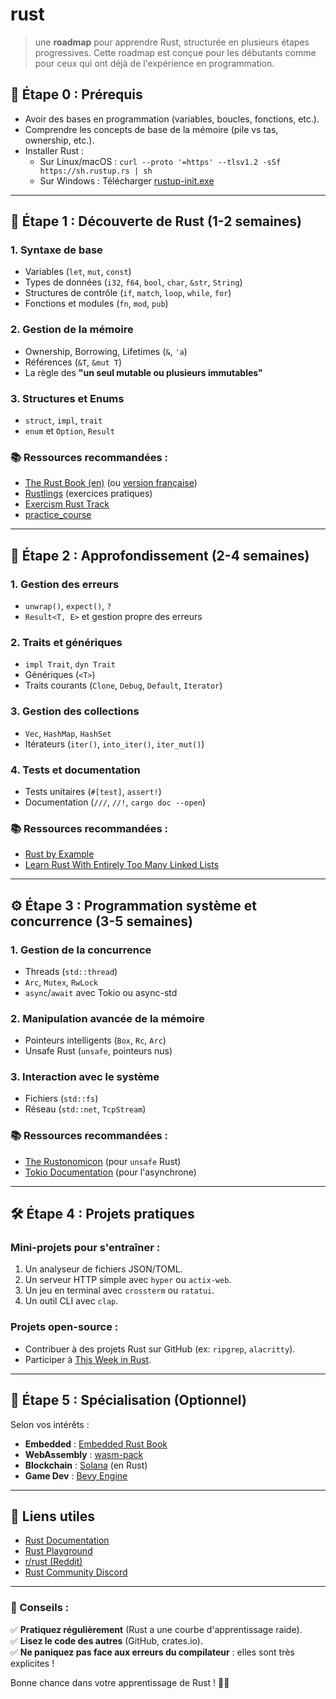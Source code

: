# rust

> une **roadmap** pour apprendre Rust, structurée en plusieurs étapes progressives. Cette roadmap est conçue pour les débutants comme pour ceux qui ont déjà de l'expérience en programmation.

## **📌 Étape 0 : Prérequis**

-   Avoir des bases en programmation (variables, boucles, fonctions, etc.).
-   Comprendre les concepts de base de la mémoire (pile vs tas, ownership, etc.).
-   Installer Rust :
    -   Sur Linux/macOS : `curl --proto '=https' --tlsv1.2 -sSf https://sh.rustup.rs | sh`
    -   Sur Windows : Télécharger [rustup-init.exe](https://rustup.rs/)

---

## **🚀 Étape 1 : Découverte de Rust (1-2 semaines)**

### **1. Syntaxe de base**

-   Variables (`let`, `mut`, `const`)
-   Types de données (`i32`, `f64`, `bool`, `char`, `&str`, `String`)
-   Structures de contrôle (`if`, `match`, `loop`, `while`, `for`)
-   Fonctions et modules (`fn`, `mod`, `pub`)

### **2. Gestion de la mémoire**

-   Ownership, Borrowing, Lifetimes (`&`, `'a`)
-   Références (`&T`, `&mut T`)
-   La règle des **"un seul mutable ou plusieurs immutables"**

### **3. Structures et Enums**

-   `struct`, `impl`, `trait`
-   `enum` et `Option`, `Result`

### **📚 Ressources recommandées :**

-   [The Rust Book (en)](https://doc.rust-lang.org/book/) (ou [version française](https://jimskapt.github.io/rust-book-fr/))
-   [Rustlings](https://github.com/rust-lang/rustlings) (exercices pratiques)
-   [Exercism Rust Track](https://exercism.org/tracks/rust)
-   [practice_course](https://practice.course.rs/why-exercise.html)

---

## **🔧 Étape 2 : Approfondissement (2-4 semaines)**

### **1. Gestion des erreurs**

-   `unwrap()`, `expect()`, `?`
-   `Result<T, E>` et gestion propre des erreurs

### **2. Traits et génériques**

-   `impl Trait`, `dyn Trait`
-   Génériques (`<T>`)
-   Traits courants (`Clone`, `Debug`, `Default`, `Iterator`)

### **3. Gestion des collections**

-   `Vec`, `HashMap`, `HashSet`
-   Itérateurs (`iter()`, `into_iter()`, `iter_mut()`)

### **4. Tests et documentation**

-   Tests unitaires (`#[test]`, `assert!`)
-   Documentation (`///`, `//!`, `cargo doc --open`)

### **📚 Ressources recommandées :**

-   [Rust by Example](https://doc.rust-lang.org/stable/rust-by-example/)
-   [Learn Rust With Entirely Too Many Linked Lists](https://rust-unofficial.github.io/too-many-lists/)

---

## **⚙️ Étape 3 : Programmation système et concurrence (3-5 semaines)**

### **1. Gestion de la concurrence**

-   Threads (`std::thread`)
-   `Arc`, `Mutex`, `RwLock`
-   `async`/`await` avec Tokio ou async-std

### **2. Manipulation avancée de la mémoire**

-   Pointeurs intelligents (`Box`, `Rc`, `Arc`)
-   Unsafe Rust (`unsafe`, pointeurs nus)

### **3. Interaction avec le système**

-   Fichiers (`std::fs`)
-   Réseau (`std::net`, `TcpStream`)

### **📚 Ressources recommandées :**

-   [The Rustonomicon](https://doc.rust-lang.org/nomicon/) (pour `unsafe` Rust)
-   [Tokio Documentation](https://tokio.rs/) (pour l'asynchrone)

---

## **🛠 Étape 4 : Projets pratiques**

### **Mini-projets pour s'entraîner :**

1. Un analyseur de fichiers JSON/TOML.
2. Un serveur HTTP simple avec `hyper` ou `actix-web`.
3. Un jeu en terminal avec `crossterm` ou `ratatui`.
4. Un outil CLI avec `clap`.

### **Projets open-source :**

-   Contribuer à des projets Rust sur GitHub (ex: `ripgrep`, `alacritty`).
-   Participer à [This Week in Rust](https://this-week-in-rust.org/).

---

## **🚀 Étape 5 : Spécialisation (Optionnel)**

Selon vos intérêts :

-   **Embedded** : [Embedded Rust Book](https://docs.rust-embedded.org/book/)
-   **WebAssembly** : [wasm-pack](https://rustwasm.github.io/docs/wasm-pack/)
-   **Blockchain** : [Solana](https://solana.com/) (en Rust)
-   **Game Dev** : [Bevy Engine](https://bevyengine.org/)

---

## **🔗 Liens utiles**

-   [Rust Documentation](https://doc.rust-lang.org/std/)
-   [Rust Playground](https://play.rust-lang.org/)
-   [r/rust (Reddit)](https://www.reddit.com/r/rust/)
-   [Rust Community Discord](https://discord.gg/rust-lang)

---

### **📌 Conseils :**

✅ **Pratiquez régulièrement** (Rust a une courbe d'apprentissage raide).  
✅ **Lisez le code des autres** (GitHub, crates.io).  
✅ **Ne paniquez pas face aux erreurs du compilateur** : elles sont très explicites !

Bonne chance dans votre apprentissage de Rust ! 🦀🚀
